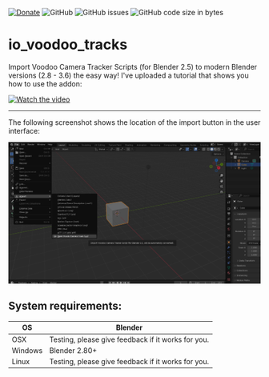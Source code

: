 [![Donate](https://img.shields.io/endpoint?url=https%3A%2F%2Fraw.githubusercontent.com%2FBlenderDefender%2FBlenderDefender%2Fshields_endpoint%2FIOVOODOOTRACKS.json)](https://blendermarket.com/products/io-voodoo-tracks)
![GitHub](https://img.shields.io/github/license/BlenderDefender/io_voodoo_tracks?color=green&style=for-the-badge)
![GitHub issues](https://img.shields.io/github/issues/BlenderDefender/io_voodoo_tracks?style=for-the-badge)
![GitHub code size in bytes](https://img.shields.io/github/languages/code-size/BlenderDefender/io_voodoo_tracks?style=for-the-badge)

# io_voodoo_tracks

Import Voodoo Camera Tracker Scripts (for Blender 2.5) to modern Blender versions (2.8 - 3.6) the easy way!
I've uploaded a tutorial that shows you how to use the addon:

[![Watch the video](https://img.youtube.com/vi/QUI_-upxhFw/maxresdefault.jpg)](https://youtube.com/watch?v=QUI_-upxhFw)

---

The following screenshot shows the location of the import button in the user interface:

![Open Headfile](https://github.com/BlenderDefender/io_voodoo_tracks/raw/main/screenshots/screenshot_io_voodoo_tracks_new.png)

## System requirements:

| **OS**  | **Blender**                                        |
| ------- | -------------------------------------------------- |
| OSX     | Testing, please give feedback if it works for you. |
| Windows | Blender 2.80+                                      |
| Linux   | Testing, please give feedback if it works for you. |
